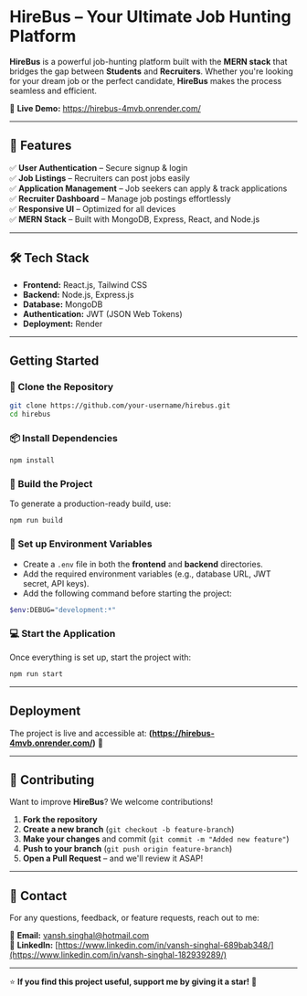 # HireBus – Your Ultimate Job Hunting Platform   

**HireBus** is a powerful job-hunting platform built with the **MERN stack** that bridges the gap between **Students** and **Recruiters**. Whether you're looking for your dream job or the perfect candidate, **HireBus** makes the process seamless and efficient.  

🔗 **Live Demo:** https://hirebus-4mvb.onrender.com/  

---

## 📌 Features  
✅ **User Authentication** – Secure signup & login  
✅ **Job Listings** – Recruiters can post jobs easily  
✅ **Application Management** – Job seekers can apply & track applications  
✅ **Recruiter Dashboard** – Manage job postings effortlessly  
✅ **Responsive UI** – Optimized for all devices  
✅ **MERN Stack** – Built with MongoDB, Express, React, and Node.js  

---

## 🛠 Tech Stack  
- **Frontend:** React.js, Tailwind CSS  
- **Backend:** Node.js, Express.js  
- **Database:** MongoDB  
- **Authentication:** JWT (JSON Web Tokens)  
- **Deployment:** Render  

---

## Getting Started  

### 🔽 Clone the Repository  
```sh
git clone https://github.com/your-username/hirebus.git
cd hirebus
```

### 📦 Install Dependencies
```sh
npm install
```

### 🔨 Build the Project
To generate a production-ready build, use:

```sh
npm run build
```

### 🔑 Set up Environment Variables
 - Create a `.env` file in both the **frontend** and **backend** directories.  
 - Add the required environment variables (e.g., database URL, JWT secret, API keys).
 - Add the following command before starting the project:
```sh
$env:DEBUG="development:*"
```

### 💻 Start the Application
Once everything is set up, start the project with:

```sh
npm run start
```

---

##  Deployment  
The project is live and accessible at: **(https://hirebus-4mvb.onrender.com/)** 🎉  

---

## 🤝 Contributing  
Want to improve **HireBus**? We welcome contributions!   

1. **Fork the repository**  
2. **Create a new branch** (`git checkout -b feature-branch`)  
3. **Make your changes** and commit (`git commit -m "Added new feature"`)  
4. **Push to your branch** (`git push origin feature-branch`)  
5. **Open a Pull Request** – and we'll review it ASAP!  

---

## 📧 Contact  
For any questions, feedback, or feature requests, reach out to me:  

📩 **Email:** vansh.singhal@hotmail.com  
💼 **LinkedIn:** [https://www.linkedin.com/in/vansh-singhal-689bab348/](https://www.linkedin.com/in/vansh-singhal-182939289/)

---

⭐ **If you find this project useful, support me by giving it a star!** 🌟  
